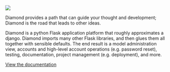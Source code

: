<a href="http://flask-diamond.readthedocs.org/">
    <img src="https://readthedocs.org/projects/flask-diamond/badge/?version=latest">
</a>

Diamond provides a path that can guide your thought and development; Diamond is the road that leads to other ideas.

Diamond is a python Flask application platform that roughly approximates a django.  Diamond imports many other Flask libraries, and then glues them all together with sensible defaults.  The end result is a model administration view, accounts and high-level account operations (e.g. password reset), testing, documentation, project management (e.g. deployment), and more.

[View the documentation](http://flask-diamond.readthedocs.org/)
